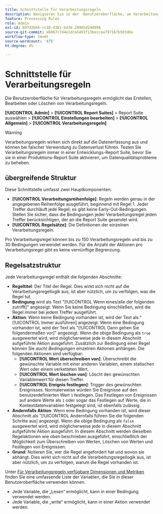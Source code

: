 ```yaml
---
title: Schnittstelle für Verarbeitungsregeln
description: Navigieren Sie in der -Benutzeroberfläche, um Verarbeitungsregeln zu erstellen, zu bearbeiten oder zu löschen.
feature: Processing Rules
role: Admin
exl-id: 897d2bb6-cc10-43b1-b436-20985d24d998
source-git-commit: a6967c7d4e1dca5491f13beccaa797167b503d6e
workflow-type: tm+mt
source-wordcount: '475'
ht-degree: 0%

---
```


# Schnittstelle für Verarbeitungsregeln

Die Benutzeroberfläche für Verarbeitungsregeln ermöglicht das Erstellen, Bearbeiten oder Löschen von Verarbeitungsregeln.

**[!UICONTROL Admin]** > **[!UICONTROL Report Suites]** > Report Suite auswählen > **[!UICONTROL Einstellungen bearbeiten]** > **[!UICONTROL Allgemein]** > **[!UICONTROL Verarbeitungsregeln]**

>[!WARNING]
>
>Verarbeitungsregeln wirken sich direkt auf die Datenerfassung aus und können bei falscher Verwendung zu Datenverlust führen. Testen Sie Verarbeitungsregeln immer in einer Entwicklungs-Report Suite, bevor Sie sie in einer Produktions-Report Suite aktivieren, um Datenqualitätsprobleme zu beheben.

## übergreifende Struktur

Diese Schnittstelle umfasst zwei Hauptkomponenten:

* **[!UICONTROL Verarbeitungsreihenfolge]**: Regeln werden genau in der angegebenen Reihenfolge ausgeführt, beginnend mit Regel 1. Jeder Treffer durchläuft jede Regel; es gibt keine Early-Out-Bedingungen. Stellen Sie sicher, dass die Bedingungen jeder Verarbeitungsregel jeden Treffer berücksichtigen, der an die Report Suite gesendet wird.
* **[!UICONTROL Regelsätze]**: Die Definitionen der einzelnen Verarbeitungsregeln.

Pro Verarbeitungsregel können bis zu 150 Verarbeitungsregeln und bis zu 30 Bedingungen verwendet werden. Für die Anzahl der Aktionen pro Verarbeitungsregel gibt es keine vernünftige Begrenzung.

## Regelsatzstruktur

Jede Verarbeitungsregel enthält die folgenden Abschnitte:

* **Regeltitel**: Der Titel der Regel. Dies wirkt sich nicht auf die Verarbeitungsregellogik aus, ist aber nützlich, um zu verfolgen, was die Regel tut.
* **Bedingung** wird als Text &quot;[!UICONTROL Wenn eines/alle der folgenden zutrifft]&quot; angezeigt. Wenn Sie keine Bedingung einschließen, wird die Regel immer bei jedem Treffer ausgeführt.
* **Aktion**: Wenn keine Bedingung vorhanden ist, wird der Text als &quot;[!UICONTROL Immer ausführen] angezeigt. Wenn eine Bedingung vorhanden ist, wird der Text als &quot;[!UICONTROL Dann gehen Sie folgendermaßen vor]&quot; angezeigt. Wenn die obige Bedingung als `true` ausgewertet wird, wird möglicherweise jede in diesem Abschnitt aufgeführte Aktion ausgeführt. Zusätzlich zur Bedingung einer Regel können Sie _auch) Bedingungen_ einzelnen Aktionen anhängen. Die folgenden Aktionen sind verfügbar:
   * **[!UICONTROL Wert überschreiben von]**: Überschreibt die gewünschte Variable mit einer anderen Variablen, einem statischen Wert oder einem verketteten Wert.
   * **[!UICONTROL Wert löschen von]**: Löscht den gewünschten Variablenwert für diesen Treffer.
   * **[!UICONTROL Ereignis festlegen]**: Trigger des gewünschten Ereignisses. Normalerweise würden Sie Ereignisse auf den benutzerdefinierten Wert `1` festlegen. Das Festlegen von Ereignissen auf andere Werte als `1` oder sogar das Festlegen auf Werte, die in Kontextdatenvariablen festgelegt sind, ist ebenfalls zulässig.
* **Andernfalls Aktion**: Wenn eine Bedingung vorhanden ist, wird dieser Abschnitt als &quot;[!UICONTROL Andernfalls führen Sie die folgenden Schritte aus] angezeigt. Wenn die obige Bedingung als `false` ausgewertet wird, wird möglicherweise jede in diesem Abschnitt aufgeführte Aktion ausgeführt. In diesem Abschnitt werden dieselben Regelaktionen wie oben beschrieben ausgeführt, einschließlich der Möglichkeit zum Überschreiben von Werten, Löschen von Werten und Festlegen von Ereignissen.
* **Grund**: Notieren Sie, wer die Regel angefordert hat und wovon sie abhängt. Dies wirkt sich nicht auf die Verarbeitungsregellogik aus, ist aber nützlich, um zu verfolgen, warum die Regel vorhanden ist.

Unter [Für Verarbeitungsregeln verfügbare Dimensionen und Metriken](pr-variables.md) finden Sie eine umfassende Liste der Variablen, die Sie in dieser Benutzeroberfläche verwenden können.

* Jede Variable, die „Lesen“ ermöglicht, kann in einer Bedingung verwendet werden.
* Jede Variable, die „write“ ermöglicht, kann in einer Aktion verwendet werden.

